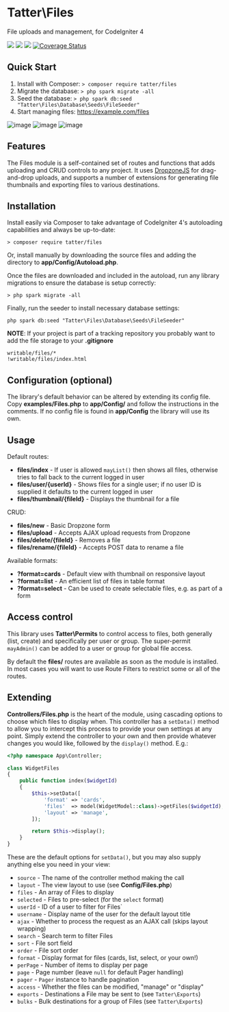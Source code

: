 # Tatter\Files
File uploads and management, for CodeIgniter 4

[![](https://github.com/tattersoftware/codeigniter4-files/workflows/PHPUnit/badge.svg)](https://github.com/tattersoftware/codeigniter4-files/actions/workflows/phpunit.yml)
[![](https://github.com/tattersoftware/codeigniter4-files/workflows/PHPStan/badge.svg)](https://github.com/tattersoftware/codeigniter4-files/actions/workflows/phpstan.yml)
[![](https://github.com/tattersoftware/codeigniter4-files/workflows/Deptrac/badge.svg)](https://github.com/tattersoftware/codeigniter4-files/actions/workflows/deptrac.yml)
[![Coverage Status](https://coveralls.io/repos/github/tattersoftware/codeigniter4-files/badge.svg?branch=develop)](https://coveralls.io/github/tattersoftware/codeigniter4-files?branch=develop)

## Quick Start

1. Install with Composer: `> composer require tatter/files`
2. Migrate the database: `> php spark migrate -all`
2. Seed the database: `> php spark db:seed "Tatter\Files\Database\Seeds\FileSeeder"`
3. Start managing files: https://example.com/files

![image](https://user-images.githubusercontent.com/17572847/96811765-ff82c500-13e9-11eb-9f1d-c9461ef1a438.png)
![image](https://user-images.githubusercontent.com/17572847/96811782-00b3f200-13ea-11eb-9f39-df56362e1d2b.png)
![image](https://user-images.githubusercontent.com/17572847/96811800-01e51f00-13ea-11eb-8a2d-f06ae5dff469.png)

## Features

The Files module is a self-contained set of routes and functions that adds uploading and
CRUD controls to any project. It uses [DropzoneJS](https://www.dropzonejs.com) for
drag-and-drop uploads, and supports a number of extensions for generating file thumbnails
and exporting files to various destinations.

## Installation

Install easily via Composer to take advantage of CodeIgniter 4's autoloading capabilities
and always be up-to-date:
```shell
> composer require tatter/files
```

Or, install manually by downloading the source files and adding the directory to
**app/Config/Autoload.php**.

Once the files are downloaded and included in the autoload, run any library migrations
to ensure the database is setup correctly:
```shell
> php spark migrate -all
```

Finally, run the seeder to install necessary database settings:
```shell
php spark db:seed "Tatter\Files\Database\Seeds\FileSeeder"
```

**NOTE**: If your project is part of a tracking repository you probably want to add the file
storage to your **.gitignore**
```
writable/files/*
!writable/files/index.html
```

## Configuration (optional)

The library's default behavior can be altered by extending its config file. Copy
**examples/Files.php** to **app/Config/** and follow the instructions
in the comments. If no config file is found in **app/Config** the library will use its own.

## Usage

Default routes:
* **files/index** - If user is allowed `mayList()` then shows all files, otherwise tries to fall back to the current logged in user
* **files/user/{userId}** - Shows files for a single user; if no user ID is supplied it defaults to the current logged in user
* **files/thumbnail/{fileId}** - Displays the thumbnail for a file

CRUD:
* **files/new** - Basic Dropzone form
* **files/upload** - Accepts AJAX upload requests from Dropzone
* **files/delete/{fileId}** - Removes a file
* **files/rename/{fileId}** - Accepts POST data to rename a file

Available formats:
* **?format=cards** - Default view with thumbnail on responsive layout
* **?format=list** - An efficient list of files in table format
* **?format=select** - Can be used to create selectable files, e.g. as part of a form

## Access control

This library uses **Tatter\Permits** to control access to files, both generally (list, create)
and specifically per user or group. The super-permit `mayAdmin()` can be added to a user or
group for global file access.

By default the **files/** routes are available as soon as the module is installed. In most
cases you will want to use Route Filters to restrict some or all of the routes.

## Extending

**Controllers/Files.php** is the heart of the module, using cascading options to choose
which files to display when. This controller has a `setData()` method to allow you to
intercept this process to provide your own settings at any point. Simply extend the
controller to your own and then provide whatever changes you would like, followed
by the `display()` method. E.g.:
```php
<?php namespace App\Controller;

class WidgetFiles
{
	public function index($widgetId)
	{
		$this->setData([
			'format' => 'cards',
			'files'  => model(WidgetModel::class)->getFiles($widgetId),
			'layout' => 'manage',
		]);

		return $this->display();
	}
}

```

These are the default options for `setData()`, but you may also supply anything else you
need in your view:

* `source` - The name of the controller method making the call
* `layout` - The view layout to use (see **Config/Files.php**)
* `files` - An array of Files to display
* `selected` - Files to pre-select (for the `select` format)
* `userId` - ID of a user to filter for Files`
* `username` - Display name of the user for the default layout title
* `ajax` - Whether to process the request as an AJAX call (skips layout wrapping)
* `search` - Search term to filter Files
* `sort` - File sort field
* `order` - File sort order
* `format` - Display format for files (cards, list, select, or your own!)
* `perPage` - Number of items to display per page
* `page` - Page number (leave `null` for default Pager handling)
* `pager` - `Pager` instance to handle pagination
* `access` - Whether the files can be modified, "manage" or "display"
* `exports` - Destinations a File may be sent to (see `Tatter\Exports`)
* `bulks` - Bulk destinations for a group of Files (see `Tatter\Exports`)
